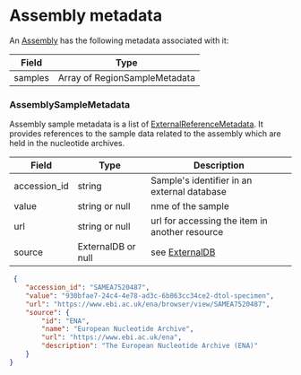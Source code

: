 # Assembly metadata

An [Assembly](./assembly.md) has the following metadata associated with it:

| Field          | Type                                                 |
|----------------|------------------------------------------------------|
| samples        | Array of RegionSampleMetadata                        |

 
### AssemblySampleMetadata
Assembly sample metadata is a list of [ExternalReferenceMetadata](./metadata.md). It provides references to the sample data related to the assembly which are held in the nucleotide archives.

| Field          | Type                 | Description                                       |
|----------------|----------------------|---------------------------------------------------|
| accession_id   | string               | Sample's identifier in an external database       |
| value          | string or null       | nme of the sample                                 |
| url            | string or null       | url for accessing the item in another resource    |
| source         | ExternalDB or null   | see [ExternalDB](./external_db.md)                |



```json
 {
    "accession_id": "SAMEA7520487",
    "value": "930bfae7-24c4-4e78-ad3c-6b863cc34ce2-dtol-specimen",
    "url": "https://www.ebi.ac.uk/ena/browser/view/SAMEA7520487",
    "source": {
        "id": "ENA",
        "name": "European Nucleotide Archive",
        "url": "https://www.ebi.ac.uk/ena",
        "description": "The European Nucleotide Archive (ENA)"
    }
}

```